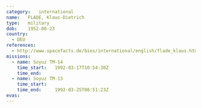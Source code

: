 ```yaml
---
category:	international
name:	FLADE, Klaus-Dietrich
type:	military
dob:	1952-08-23
country:
  - DEU
references:
  - http://www.spacefacts.de/bios/international/english/flade_klaus.htm
missions:
  - name: Soyuz TM-14
    time_start:   1992-03-17T10:54:30Z
    time_end:     
  - name: Soyuz TM-13
    time_start:   
    time_end:     1992-03-25T08:51:23Z
evas:
---
```

